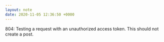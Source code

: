 ```yaml
---
layout: note
date: 2020-11-05 12:36:50 +0000
---
```


804: Testing a request with an unauthorized access token. This should not create a post.
